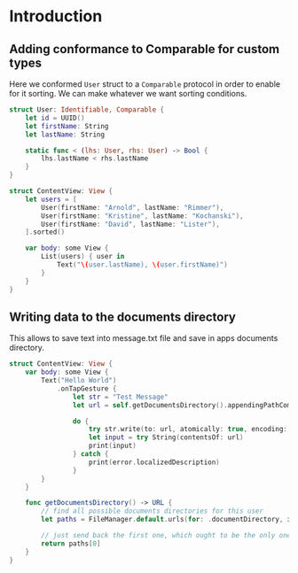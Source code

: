 # Introduction

## Adding conformance to Comparable for custom types

Here we conformed `User` struct to a `Comparable` protocol in order to enable for it sorting.
We can make whatever we want sorting conditions.

```swift
struct User: Identifiable, Comparable {
    let id = UUID()
    let firstName: String
    let lastName: String

    static func < (lhs: User, rhs: User) -> Bool {
        lhs.lastName < rhs.lastName
    }
}

struct ContentView: View {
    let users = [
        User(firstName: "Arnold", lastName: "Rimmer"),
        User(firstName: "Kristine", lastName: "Kochanski"),
        User(firstName: "David", lastName: "Lister"),
    ].sorted()

    var body: some View {
        List(users) { user in
            Text("\(user.lastName), \(user.firstName)")
        }
    }
}
```

## Writing data to the documents directory

This allows to save text into message.txt file and save in apps documents directory.

```swift
struct ContentView: View {
    var body: some View {
        Text("Hello World")
            .onTapGesture {
                let str = "Test Message"
                let url = self.getDocumentsDirectory().appendingPathComponent("message.txt")

                do {
                    try str.write(to: url, atomically: true, encoding: .utf8)
                    let input = try String(contentsOf: url)
                    print(input)
                } catch {
                    print(error.localizedDescription)
                }
        }
    }

    func getDocumentsDirectory() -> URL {
        // find all possible documents directories for this user
        let paths = FileManager.default.urls(for: .documentDirectory, in: .userDomainMask)

        // just send back the first one, which ought to be the only one
        return paths[0]
    }
}
```
